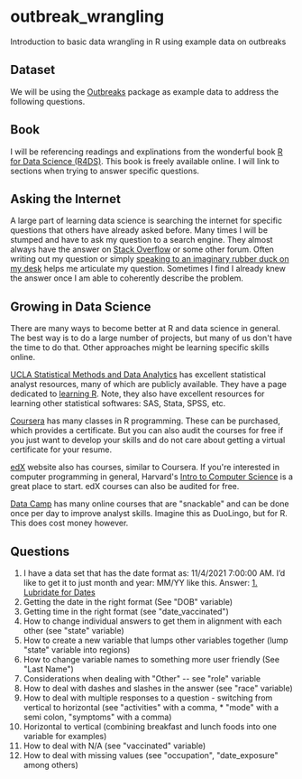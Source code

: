 # outbreak_wrangling

Introduction to basic data wrangling in R using example data on outbreaks


## Dataset

We will be using the [Outbreaks](https://urldefense.com/v3/__https://cran.r-project.org/web/packages/outbreaks/outbreaks.pdf__;!!LIr3w8kk_Xxm!upqova8xo2BulfSiLrpFgR8tg2JMwO2bJCJbXafwaO7OZES2_d4WFSHGddRQ039RDXxOuPPErqB0ktPe6cx_$) package as example data to address the following questions.


## Book

I will be referencing readings and explinations from the wonderful book [R for Data Science (R4DS)](https://r4ds.had.co.nz/index.html). This book is freely available online. I will link to sections when trying to answer specific questions.


## Asking the Internet

A large part of learning data science is searching the internet for specific questions that others have already asked before. Many times I will be stumped and have to ask my question to a search engine. They almost always have the answer on [Stack Overflow](https://stackoverflow.com/) or some other forum. Often writing out my question or simply [speaking to an imaginary rubber duck on my desk](https://en.wikipedia.org/wiki/Rubber_duck_debugging) helps me articulate my question. Sometimes I find I already knew the answer once I am able to coherently describe the problem.


## Growing in Data Science

There are many ways to become better at R and data science in general. The best way is to do a large number of projects, but many of us don't have the time to do that. Other approaches might be learning specific skills online.

[UCLA Statistical Methods and Data Analytics](https://stats.oarc.ucla.edu/) has excellent statistical analyst resources, many of which are publicly available. They have a page dedicated to [learning R](https://stats.oarc.ucla.edu/r/). Note, they also have excellent resources for learning other statistical softwares: SAS, Stata, SPSS, etc.

[Coursera](https://www.coursera.org/search?query=R%20programming) has many classes in R programming. These can be purchased, which provides a certificate. But you can also audit the courses for free if you just want to develop your skills and do not care about getting a virtual certificate for your resume. 

[edX](https://www.edx.org/search?q=r+programming) website also has courses, similar to Coursera. If you're interested in computer programming in general, Harvard's [Intro to Computer Science](https://www.edx.org/course/introduction-computer-science-harvardx-cs50x) is a great place to start. edX courses can also be audited for free.

[Data Camp](https://www.datacamp.com/learn/r) has many online courses that are "snackable" and can be done once per day to improve analyst skills. Imagine this as DuoLingo, but for R. This does cost money however.


## Questions
 
1. I have a data set that has the date format as: 11/4/2021  7:00:00 AM. I’d like to get it to just month and year: MM/YY like this. Answer: [1. Lubridate for Dates](https://github.com/dgrisafe/outbreak_wrangling/blob/main/1.-Lubridate-for-Dates.md)
2. Getting the date in the right format (See "DOB" variable)
3. Getting time in the right format (see "date_vaccinated")
4. How to change individual answers to get them in alignment with each other (see "state" variable)
5. How to create a new variable that lumps other variables together (lump "state" variable into regions)
6. How to change variable names to something more user friendly (See "Last Name")
7. Considerations when dealing with "Other" -- see "role" variable
8. How to deal with dashes and slashes in the answer (see "race" variable)
9. How to deal with multiple responses to a question - switching from vertical to horizontal (see "activities" with a comma, * "mode" with a semi colon, "symptoms" with a comma)
10. Horizontal to vertical (combining breakfast and lunch foods into one variable for examples)
11. How to deal with N/A (see "vaccinated" variable)
12. How to deal with missing values (see "occupation", "date_exposure" among others)
